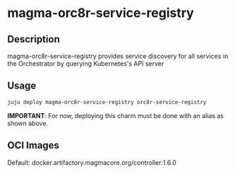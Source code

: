 # magma-orc8r-service-registry

## Description
magma-orc8r-service-registry provides service discovery for all services in the Orchestrator by querying Kubernetes's API server

## Usage

```bash
juju deploy magma-orc8r-service-registry orc8r-service-registry
```

**IMPORTANT**: For now, deploying this charm must be done with an alias as shown above.

## OCI Images

Default: docker.artifactory.magmacore.org/controller:1.6.0

